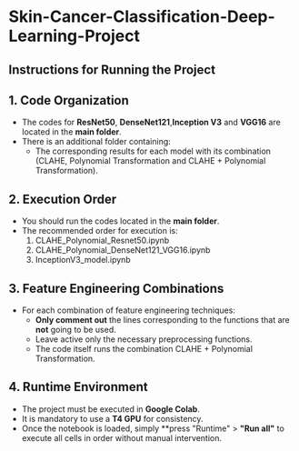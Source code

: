 # Skin-Cancer-Classification-Deep-Learning-Project

## Instructions for Running the Project

## 1. Code Organization

- The codes for **ResNet50**, **DenseNet121**,**Inception V3** and **VGG16** are located in the **main folder**.
- There is an additional folder containing:
  - The corresponding results for each model with its combination (CLAHE, Polynomial Transformation and CLAHE + Polynomial Transformation).

## 2. Execution Order

- You should run the codes located in the **main folder**.
- The recommended order for execution is:
  1. CLAHE_Polynomial_Resnet50.ipynb
  2. CLAHE_Polynomial_DenseNet121_VGG16.ipynb
  3. InceptionV3_model.ipynb

## 3. Feature Engineering Combinations

- For each combination of feature engineering techniques:
  - **Only comment out** the lines corresponding to the functions that are **not** going to be used.
  - Leave active only the necessary preprocessing functions.
  - The code itself runs the combination CLAHE + Polynomial Transformation.

## 4. Runtime Environment

- The project must be executed in **Google Colab**.
- It is mandatory to use a **T4 GPU** for consistency.  
- Once the notebook is loaded, simply **press "Runtime" > **"Run all"** to execute all cells in order without manual intervention.
